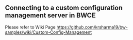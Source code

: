 ## Connecting to a custom configuration management server in BWCE

Please refer to Wiki Page https://github.com/krsharma19/bw-samples/wiki/Custom-Config-Management

